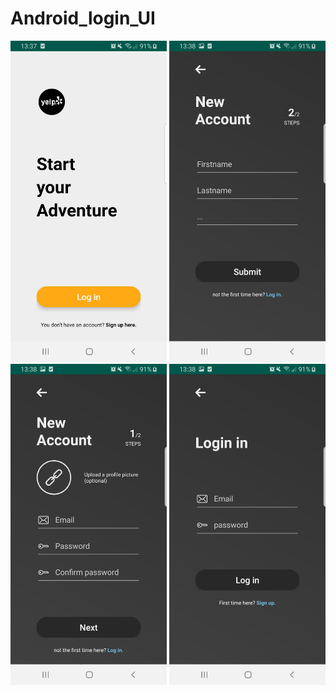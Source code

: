# Android_login_UI

<p>
  <img src="/starter.jpg" width="250px" />
  <img src="/signIn.jpg" width="250px" /> 
  <img src="/signUp_1.jpg" width="250px" /> 
  <img src="/signUp_2.jpg" width="250px" /> 
</p>

